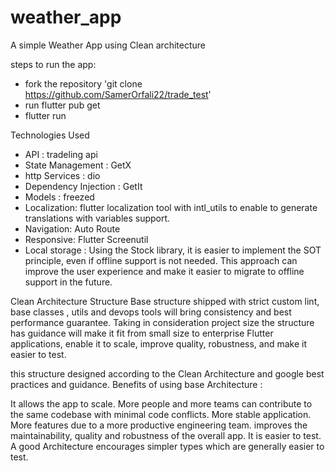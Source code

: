 # weather_app

A simple Weather App using Clean architecture

steps to run the app:

- fork the repository 'git clone https://github.com/SamerOrfali22/trade_test'
- run flutter pub get
- flutter run

Technologies Used

* API : tradeling api
* State Management : GetX
* http Services : dio
* Dependency Injection : GetIt
* Models : freezed
* Localization: flutter localization tool with intl_utils to enable to generate translations with
  variables support.
* Navigation: Auto Route
* Responsive: Flutter Screenutil
* Local storage : Using the Stock library, it is easier to implement the SOT principle, even if
  offline support is not needed. This approach can improve the user experience and make it easier to
  migrate to offline support in the future.

Clean Architecture Structure Base structure shipped with strict custom lint, base classes , utils
and devops tools will bring consistency and best performance guarantee. Taking in consideration
project size the structure has guidance will make it fit from small size to enterprise Flutter
applications, enable it to scale, improve quality, robustness, and make it easier to test.

this structure designed according to the Clean Architecture and google best practices and guidance.
Benefits of using base Architecture :

It allows the app to scale. More people and more teams can contribute to the same codebase with
minimal code conflicts. More stable application. More features due to a more productive engineering
team. improves the maintainability, quality and robustness of the overall app. It is easier to test.
A good Architecture encourages simpler types which are generally easier to test.